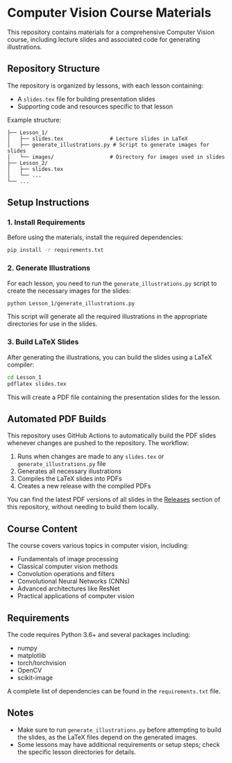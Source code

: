 # Computer Vision Course Materials

This repository contains materials for a comprehensive Computer Vision course, including lecture slides and associated code for generating illustrations.

## Repository Structure

The repository is organized by lessons, with each lesson containing:
- A `slides.tex` file for building presentation slides
- Supporting code and resources specific to that lesson

Example structure:
```
├── Lesson_1/
│   ├── slides.tex               # Lecture slides in LaTeX
│   ├── generate_illustrations.py # Script to generate images for slides
│   └── images/                  # Directory for images used in slides
├── Lesson_2/
│   ├── slides.tex
│   └── ...
└── ...
```

## Setup Instructions

### 1. Install Requirements

Before using the materials, install the required dependencies:

```bash
pip install -r requirements.txt
```

### 2. Generate Illustrations

For each lesson, you need to run the `generate_illustrations.py` script to create the necessary images for the slides:

```bash
python Lesson_1/generate_illustrations.py
```

This script will generate all the required illustrations in the appropriate directories for use in the slides.

### 3. Build LaTeX Slides

After generating the illustrations, you can build the slides using a LaTeX compiler:

```bash
cd Lesson_1
pdflatex slides.tex
```

This will create a PDF file containing the presentation slides for the lesson.

## Automated PDF Builds

This repository uses GitHub Actions to automatically build the PDF slides whenever changes are pushed to the repository. The workflow:

1. Runs when changes are made to any `slides.tex` or `generate_illustrations.py` file
2. Generates all necessary illustrations
3. Compiles the LaTeX slides into PDFs
4. Creates a new release with the compiled PDFs

You can find the latest PDF versions of all slides in the [Releases](../../releases) section of this repository, without needing to build them locally.

## Course Content

The course covers various topics in computer vision, including:

- Fundamentals of image processing
- Classical computer vision methods
- Convolution operations and filters
- Convolutional Neural Networks (CNNs)
- Advanced architectures like ResNet
- Practical applications of computer vision

## Requirements

The code requires Python 3.6+ and several packages including:
- numpy
- matplotlib
- torch/torchvision
- OpenCV
- scikit-image

A complete list of dependencies can be found in the `requirements.txt` file.

## Notes

- Make sure to run `generate_illustrations.py` before attempting to build the slides, as the LaTeX files depend on the generated images.
- Some lessons may have additional requirements or setup steps; check the specific lesson directories for details. 